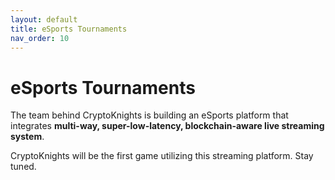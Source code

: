```yaml
---
layout: default
title: eSports Tournaments
nav_order: 10
---
```

# eSports Tournaments

The team behind CryptoKnights is building an eSports platform that integrates **multi-way, super-low-latency, blockchain-aware live streaming system**.

CryptoKnights will be the first game utilizing this streaming platform. Stay tuned.
